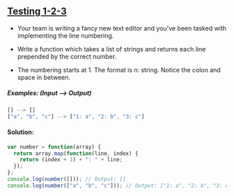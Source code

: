 ## [Testing 1-2-3](https://www.codewars.com/kata/54bf85e3d5b56c7a05000cf9/train/javascript)

- Your team is writing a fancy new text editor and you've been tasked with implementing the line numbering.

- Write a function which takes a list of strings and returns each line prepended by the correct number.

- The numbering starts at 1. The format is n: string. Notice the colon and space in between.

##### Examples: (Input --> Output)

```js
[] --> []
["a", "b", "c"] --> ["1: a", "2: b", "3: c"]
```

#### Solution:

```js
var number = function(array) {
  return array.map(function(line, index) {
    return (index + 1) + ": " + line;
  });
};
console.log(number([])); // Output: []
console.log(number(["a", "b", "c"])); // Output: ["1: a", "2: b", "3: c"] 
```

